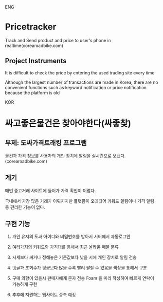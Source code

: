 ENG

# Pricetracker
Track and Send product and price to user's phone in realtime(corearoadbike.com)

## Project Instruments

It is difficult to check the price by entering the used trading site every time

Although the largest number of transactions are made in Korea, there are no convenient functions such as keyword notification or price notification because the platform is old


KOR

# 싸고좋은물건은 찾아야한다(싸좋찾) 
## 부제: 도싸가격트래킹 프로그램
물건과 가격 정보를 사용자의 개인 장치에 알림을 실시간으로 보낸다.(corearoadbike.com)

## 계기

매번 중고거래 사이트에 들어가 가격 확인이 어렵다.

국내에서 가장 많은 거래가 이뤄지지만 플랫폼이 오래되어 키워드 알림이나 가격 알림 등 편리한 기능이 없다.

## 구현 기능

1. 개인 유저의 도싸 아이디와 비밀번호를 받아서 서버에서 자동로그인
2. 여러가지의 키워드와 가격대를 통해서 최근 올라온 매물 분류
3. 시세보다 싸거나 정해놓은 기준값보다 낮을 시에 개인 장치로 알림 전송

4. 댓글과 조회수가 평균보다 많을 수록 빨리 팔릴 수 있음을 색상을 통해서 구분
5. 구매 의향이 있을시 판매자에게 문자 전송 Foam 을 미리 작성하여 빠르게 연락이 가능하게 구현
6. 추후에 지원하는 웹사이트 증축 예정
